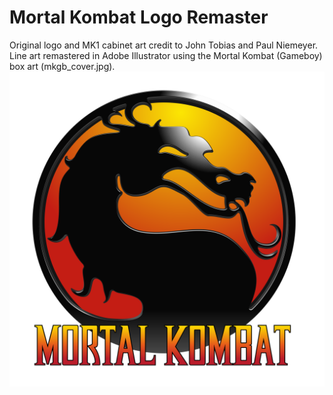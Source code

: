 # Mortal Kombat Logo Remaster
Original logo and MK1 cabinet art credit to John Tobias and Paul Niemeyer. Line art remastered in Adobe Illustrator using the Mortal Kombat (Gameboy) box art (mkgb_cover.jpg).
![](/mk1-logo.svg)
